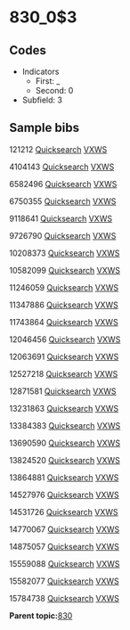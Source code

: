 # 830\_0$3

## Codes

-   Indicators
    -   First: \_
    -   Second: 0
-   Subfield: 3

## Sample bibs

121212 [Quicksearch](https://search.library.yale.edu/catalog/121212) [VXWS](http://prodorbis.library.yale.edu:7014/vxws/GetHoldingsService?bibId=121212)

4104143 [Quicksearch](https://search.library.yale.edu/catalog/4104143) [VXWS](http://prodorbis.library.yale.edu:7014/vxws/GetHoldingsService?bibId=4104143)

6582496 [Quicksearch](https://search.library.yale.edu/catalog/6582496) [VXWS](http://prodorbis.library.yale.edu:7014/vxws/GetHoldingsService?bibId=6582496)

6750355 [Quicksearch](https://search.library.yale.edu/catalog/6750355) [VXWS](http://prodorbis.library.yale.edu:7014/vxws/GetHoldingsService?bibId=6750355)

9118641 [Quicksearch](https://search.library.yale.edu/catalog/9118641) [VXWS](http://prodorbis.library.yale.edu:7014/vxws/GetHoldingsService?bibId=9118641)

9726790 [Quicksearch](https://search.library.yale.edu/catalog/9726790) [VXWS](http://prodorbis.library.yale.edu:7014/vxws/GetHoldingsService?bibId=9726790)

10208373 [Quicksearch](https://search.library.yale.edu/catalog/10208373) [VXWS](http://prodorbis.library.yale.edu:7014/vxws/GetHoldingsService?bibId=10208373)

10582099 [Quicksearch](https://search.library.yale.edu/catalog/10582099) [VXWS](http://prodorbis.library.yale.edu:7014/vxws/GetHoldingsService?bibId=10582099)

11246059 [Quicksearch](https://search.library.yale.edu/catalog/11246059) [VXWS](http://prodorbis.library.yale.edu:7014/vxws/GetHoldingsService?bibId=11246059)

11347886 [Quicksearch](https://search.library.yale.edu/catalog/11347886) [VXWS](http://prodorbis.library.yale.edu:7014/vxws/GetHoldingsService?bibId=11347886)

11743864 [Quicksearch](https://search.library.yale.edu/catalog/11743864) [VXWS](http://prodorbis.library.yale.edu:7014/vxws/GetHoldingsService?bibId=11743864)

12046456 [Quicksearch](https://search.library.yale.edu/catalog/12046456) [VXWS](http://prodorbis.library.yale.edu:7014/vxws/GetHoldingsService?bibId=12046456)

12063691 [Quicksearch](https://search.library.yale.edu/catalog/12063691) [VXWS](http://prodorbis.library.yale.edu:7014/vxws/GetHoldingsService?bibId=12063691)

12527218 [Quicksearch](https://search.library.yale.edu/catalog/12527218) [VXWS](http://prodorbis.library.yale.edu:7014/vxws/GetHoldingsService?bibId=12527218)

12871581 [Quicksearch](https://search.library.yale.edu/catalog/12871581) [VXWS](http://prodorbis.library.yale.edu:7014/vxws/GetHoldingsService?bibId=12871581)

13231863 [Quicksearch](https://search.library.yale.edu/catalog/13231863) [VXWS](http://prodorbis.library.yale.edu:7014/vxws/GetHoldingsService?bibId=13231863)

13384383 [Quicksearch](https://search.library.yale.edu/catalog/13384383) [VXWS](http://prodorbis.library.yale.edu:7014/vxws/GetHoldingsService?bibId=13384383)

13690590 [Quicksearch](https://search.library.yale.edu/catalog/13690590) [VXWS](http://prodorbis.library.yale.edu:7014/vxws/GetHoldingsService?bibId=13690590)

13824520 [Quicksearch](https://search.library.yale.edu/catalog/13824520) [VXWS](http://prodorbis.library.yale.edu:7014/vxws/GetHoldingsService?bibId=13824520)

13864881 [Quicksearch](https://search.library.yale.edu/catalog/13864881) [VXWS](http://prodorbis.library.yale.edu:7014/vxws/GetHoldingsService?bibId=13864881)

14527976 [Quicksearch](https://search.library.yale.edu/catalog/14527976) [VXWS](http://prodorbis.library.yale.edu:7014/vxws/GetHoldingsService?bibId=14527976)

14531726 [Quicksearch](https://search.library.yale.edu/catalog/14531726) [VXWS](http://prodorbis.library.yale.edu:7014/vxws/GetHoldingsService?bibId=14531726)

14770067 [Quicksearch](https://search.library.yale.edu/catalog/14770067) [VXWS](http://prodorbis.library.yale.edu:7014/vxws/GetHoldingsService?bibId=14770067)

14875057 [Quicksearch](https://search.library.yale.edu/catalog/14875057) [VXWS](http://prodorbis.library.yale.edu:7014/vxws/GetHoldingsService?bibId=14875057)

15559088 [Quicksearch](https://search.library.yale.edu/catalog/15559088) [VXWS](http://prodorbis.library.yale.edu:7014/vxws/GetHoldingsService?bibId=15559088)

15582077 [Quicksearch](https://search.library.yale.edu/catalog/15582077) [VXWS](http://prodorbis.library.yale.edu:7014/vxws/GetHoldingsService?bibId=15582077)

15784738 [Quicksearch](https://search.library.yale.edu/catalog/15784738) [VXWS](http://prodorbis.library.yale.edu:7014/vxws/GetHoldingsService?bibId=15784738)

**Parent topic:**[830](../../tags/830/830.md)

